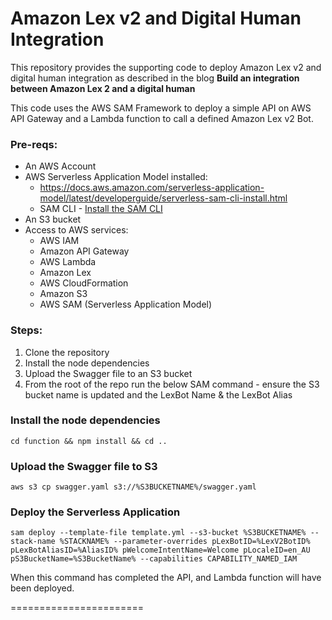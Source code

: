# Amazon Lex v2 and Digital Human Integration

This repository provides the supporting code to deploy Amazon Lex v2 and digital human integration as described in the blog **Build an integration between Amazon Lex 2 and a digital human**

This code uses the AWS SAM Framework to deploy a simple API on AWS API Gateway and a Lambda function to call a defined Amazon Lex v2 Bot.

### Pre-reqs:

* An AWS Account
* AWS Serverless Application Model installed:
    - https://docs.aws.amazon.com/serverless-application-model/latest/developerguide/serverless-sam-cli-install.html
    - SAM CLI - [Install the SAM CLI](https://docs.aws.amazon.com/serverless-application-model/latest/developerguide/serverless-sam-cli-install.html)
* An S3 bucket
* Access to AWS services:
    * AWS IAM
    * Amazon API Gateway
    * AWS Lambda
    * Amazon Lex
    * AWS CloudFormation
    * Amazon S3
    * AWS SAM (Serverless Application Model)

### Steps:

1. Clone the repository
2. Install the node dependencies
3. Upload the Swagger file to an S3 bucket
3. From the root of the repo run the below SAM command - ensure the S3 bucket name is updated and the LexBot Name & the LexBot Alias

### Install the node dependencies
```cd function && npm install && cd ..```

### Upload the Swagger file to S3
```aws s3 cp swagger.yaml s3://%S3BUCKETNAME%/swagger.yaml```

### Deploy the Serverless Application

```sam deploy --template-file template.yml --s3-bucket %S3BUCKETNAME% --stack-name %STACKNAME% --parameter-overrides pLexBotID=%LexV2BotID% pLexBotAliasID=%AliasID% pWelcomeIntentName=Welcome pLocaleID=en_AU pS3BucketName=%S3BucketName% --capabilities CAPABILITY_NAMED_IAM```

When this command has completed the API, and Lambda function will have been deployed.

=======================

